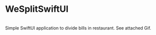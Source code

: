 # WeSplitSwiftUI
 
<br />
Simple SwiftUI application to divide bills in restaurant. See attached Gif.

![]()
